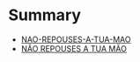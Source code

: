 # Summary

* [NAO-REPOUSES-A-TUA-MAO](README.md)
* [NÃO REPOUSES A TUA MÃO](nao_repouses_a_tua_mao.md)
